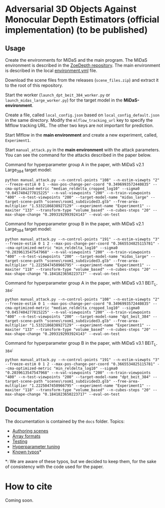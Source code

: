 # Adversarial 3D Objects Against Monocular Depth Estimators (official implementation) (to be published)

## Usage

Create the environments for MiDaS and the main program. The MiDaS environment is described in the [ZoeDepth repository](https://github.com/isl-org/ZoeDepth). The main environment is described in the local [environment.yml](environment.yml) file.

Download the scene files from the releases (`scene_files.zip`) and extract it to the root of this repository.

Start the worker (`launch_dpt_beit_384_worker.py` or `launch_midas_large_worker.py`) for the target model in the **MiDaS-environment**.

Create a file, called `local_config.json` based on `local_config_default.json` in the same directory. Modify the `mlflow_tracking_url` key to specify the Mlflow tracking URL. The other two keys are not important for prediction.

Start Mlflow in the **main environment** and create a new experiment, called, `Experiment1`.

Start `manual_attack.py` in the **main environment** with the attack parameters. You can see the command for the attacks described in the paper below.

Command for hyperparameter group A in the paper, with MiDaS v2.1 Large<sub>384</sub> target model:

```
python manual_attack.py --n-control-points "108" --n-estim-viewpts "2" --freeze-estim 0 1 --max-pos-change-per-coord "0.3496993572440835" --cma-optimized-metric "median_reldelta_cropped_log10" --sigma0 "0.0457404277815225" --n-val-viewpoints "200" --n-train-viewpoints "400" --n-test-viewpoints "200" --target-model-name "midas_large" --target-scene-path "scenes\room1_subdivided3.glb" --free-area-multiplier "1.5332186838927129" --experiment-name "Experiment1" --maxiter "133" --transform-type "volume_based" --n-cubes-steps "20" --max-shape-change "0.2093192993924143" --eval-on-test
```

Command for hyperparameter group B in the paper, with MiDaS v2.1 Large<sub>384</sub> target model:

```
python manual_attack.py --n-control-points "191" --n-estim-viewpts "3" --freeze-estim 0 1 2 --max-pos-change-per-coord "0.3665534825115781" --cma-optimized-metric "min_reldelta_log10" --sigma0 "0.2039613547547968" --n-val-viewpoints "200" --n-train-viewpoints "400" --n-test-viewpoints "200" --target-model-name "midas_large" --target-scene-path "scenes\room1_subdivided3.glb" --free-area-multiplier "1.2225047450966795" --experiment-name "Experiment1" --maxiter "118" --transform-type "volume_based" --n-cubes-steps "20" --max-shape-change "0.1841823650223717" --eval-on-test
```

Command for hyperparameter group A in the paper, with MiDaS v3.1 BEiT<sub>L-384</sub>:

```
python manual_attack.py --n-control-points "108" --n-estim-viewpts "2" --freeze-estim 0 1 --max-pos-change-per-coord "0.3496993572440835" --cma-optimized-metric "median_reldelta_cropped_log10" --sigma0 "0.0457404277815225" --n-val-viewpoints "200" --n-train-viewpoints "400" --n-test-viewpoints "200" --target-model-name "dpt_beit_384" --target-scene-path "scenes\room1_subdivided3.glb" --free-area-multiplier "1.5332186838927129" --experiment-name "Experiment1" --maxiter "133" --transform-type "volume_based" --n-cubes-steps "20" --max-shape-change "0.2093192993924143" --eval-on-test
```

Command for hyperparameter group B in the paper, with MiDaS v3.1 BEiT<sub>L-384</sub>:

```
python manual_attack.py --n-control-points "191" --n-estim-viewpts "3" --freeze-estim 0 1 2 --max-pos-change-per-coord "0.3665534825115781" --cma-optimized-metric "min_reldelta_log10" --sigma0 "0.2039613547547968" --n-val-viewpoints "200" --n-train-viewpoints "400" --n-test-viewpoints "200" --target-model-name "dpt_beit_384" --target-scene-path "scenes\room1_subdivided3.glb" --free-area-multiplier "1.2225047450966795" --experiment-name "Experiment1" --maxiter "118" --transform-type "volume_based" --n-cubes-steps "20" --max-shape-change "0.1841823650223717" --eval-on-test
```

## Documentation

The documentation is contained by the `docs` folder. Topics:

* [Authoring scenes](docs/scenes.md)
* [Array formats](docs/array_formats.md)
* [Testing](docs/testing.md)
* [Hyperparameter tuning](docs/hyperparameter_tuning.md)
* [Known typos](docs/known_typos.md)\*

\*: We are aware of these typos, but we decided to keep them, for the sake of consistency with the code used for the paper.

# How to cite

Coming soon.